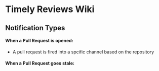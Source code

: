 # Timely Reviews Wiki

## Notification Types

#### When a Pull Request is opened:
* A pull request is fired into a spcific channel based on the repository

#### When a Pull Request goes stale:
